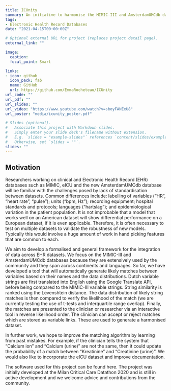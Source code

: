```yaml
---
title: ICUnity
summary: An initiative to harmonise the MIMIC-III and AmsterdamUMCdb databases.
tags:
- Electronic Health Record Databases
date: "2021-04-15T00:00:00Z"

# Optional external URL for project (replaces project detail page).
external_link: ""

image:
  caption:
  focal_point: Smart

links:
- icon: github
  icon_pack: fab
  name: GitHub
  url: https://github.com/EmmaRocheteau/ICUnity
url_code: ""
url_pdf: ""
url_slides: ""
url_video: "https://www.youtube.com/watch?v=sboyFANExU8"
url_poster: "media/icunity_poster.pdf"

# Slides (optional).
#   Associate this project with Markdown slides.
#   Simply enter your slide deck's filename without extension.
#   E.g. `slides = "example-slides"` references `content/slides/example-slides.md`.
#   Otherwise, set `slides = ""`.
slides: ""
---
```

## Motivation
Researchers working on clinical and Electronic Health Record (EHR) databases such as MIMIC, eICU and the new AmsterdamUMCdb database will be familiar with the challenges posed by lack of standardisation between datasets. Common differences include: labelling of variables (“HR”, “heart rate”, “pulse”); units (“bpm, Hz”); recording equipment; hospital standards and protocols; languages (“hartslag”); and epidemiological variation in the patient population. It is not improbable that a model that works well on an American dataset will show differential performance on a European dataset, if it is even applicable. Therefore, it is often necessary to test on multiple datasets to validate the robustness of new models. Typically this would involve a huge amount of work in hand picking features that are common to each. 

We aim to develop a formalised and general framework for the integration of data across EHR datasets. We focus on the MIMIC-III and AmsterdamUMCdb databases because they are extensively used by the community and they span across continents and languages. So far, we have developed a tool that will automatically generate likely matches between variables based on their names and the data distributions. Dutch variable strings are first translated into English using the Google Translate API, before being compared to the MIMIC-III variable strings. String similarity is ranked using the Levenshtein distance. The data distribution of likely string matches is then compared to verify the likelihood of the match (we are currently testing the use of t-tests and interquartile range overlap). Finally, the matches are presented to the clinician or researcher via an interactive tool in reverse likelihood order. The clinician can accept or reject matches which are stored as variable links. These are used to generate a harmonised dataset.

In further work, we hope to improve the matching algorithm by learning from past mistakes. For example, if the clinician tells the system that “Calcium ion” and “Calcium (urine)” are not the same, then it could update the probability of a match between “Kreatinine” and “Creatinine (urine)”. We would also like to incorporate the eICU dataset and improve documentation.

The software used for this project can be found here. The project was initially developed at the Milan Critical Care Datathon 2020 and is still in active development and we welcome advice and contributions from the community. 